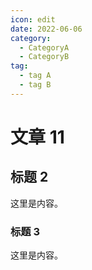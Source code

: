 ```yaml
---
icon: edit
date: 2022-06-06
category:
  - CategoryA
  - CategoryB
tag:
  - tag A
  - tag B
---
```


# 文章 11

## 标题 2

这里是内容。

### 标题 3

这里是内容。
